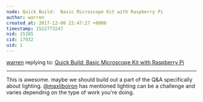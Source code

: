 ```yaml
---
node: Quick Build:  Basic Microscope Kit with Raspberry Pi
author: warren
created_at: 2017-12-08 22:47:27 +0000
timestamp: 1512773247
nid: 15285
cid: 17932
uid: 1
---
```




[warren](../profile/warren) replying to: [Quick Build:  Basic Microscope Kit with Raspberry Pi](../notes/partsandcrafts/12-02-2017/quick-build-raspberry-pi-microscope)

----
This is awesome. maybe we should build out a part of the Q&A specifically about lighting. [@maxliboiron](/profile/maxliboiron) has mentioned lighting can be a challenge and varies depending on the type of work you're doing. 